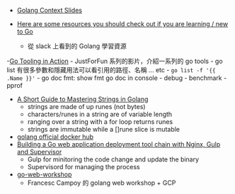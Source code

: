 - [Golang Context Slides](http://go-talks.appspot.com/github.com/dkondratovych/golang-ua-meetup/go-context/ctx.slide#1)

- [Here are some resources you should check out if you are learning / new to Go](https://gophers.slack.com/archives/C02A8LZKT/p1492876017604943)
    - 從 slack 上看到的 Golang 學習資源

-[Go Tooling in Action](https://www.youtube.com/watch?v=uBjoTxosSys)
    - JustForFun 系列的影片，介紹一系列的 go tools
    - go list 有很多參數和隱藏用法可以看引用的路徑、名稱 ... etc
        - `go list -f '{{ .Name }}'`
    - go doc fmt: show fmt go doc in console
    - debug
    - benchmark
    - pprof
- [A Short Guide to Mastering Strings in Golang](https://mymemorysucks.wordpress.com/2017/05/03/a-short-guide-to-mastering-strings-in-golang/)
    - strings are made of up runes (not bytes)
    - characters/runes in a string are of variable length
    - ranging over a string with a for loop returns runes
    - strings are immutable while a []rune slice is mutable
- [golang official docker hub](https://hub.docker.com/_/golang/)
- [Building a Go web application deployment tool chain with Nginx, Gulp and Supervisor](https://medium.com/dev-bits/building-a-go-web-application-deployment-tool-chain-with-nginx-gulp-and-supervisor-bef6a5d454b9)
    - Gulp for minitoring the code change and update the binary
    - Supervisord for managing the process
- [go-web-workshop](https://github.com/campoy/go-web-workshop)
    - Francesc Campoy 的 golang web workshop + GCP